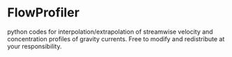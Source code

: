 # FlowProfiler
python codes for interpolation/extrapolation of streamwise velocity and concentration profiles of gravity currents.
Free to modify and redistribute at your responsibility.
